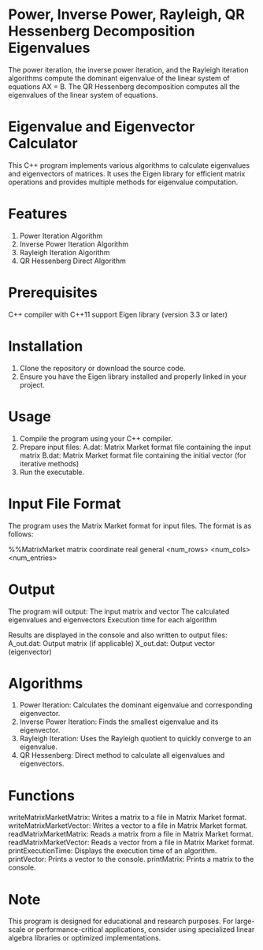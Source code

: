 # Power, Inverse Power, Rayleigh, QR Hessenberg Decomposition Eigenvalues

The power iteration, the inverse power iteration, and the Rayleigh iteration algorithms compute the dominant eigenvalue of the linear system of equations AX = B. The QR Hessenberg decomposition computes all the eigenvalues of the linear system of equations.

# Eigenvalue and Eigenvector Calculator

This C++ program implements various algorithms to calculate eigenvalues and eigenvectors of matrices. It uses the Eigen library for efficient matrix operations and provides multiple methods for eigenvalue computation.

# Features

1. Power Iteration Algorithm
2. Inverse Power Iteration Algorithm
3. Rayleigh Iteration Algorithm
4. QR Hessenberg Direct Algorithm

# Prerequisites

C++ compiler with C++11 support
Eigen library (version 3.3 or later)

# Installation

1. Clone the repository or download the source code.
2. Ensure you have the Eigen library installed and properly linked in your project.

# Usage

1. Compile the program using your C++ compiler.
2. Prepare input files:
  A.dat: Matrix Market format file containing the input matrix
  B.dat: Matrix Market format file containing the initial vector (for iterative methods)
3. Run the executable.

# Input File Format

The program uses the Matrix Market format for input files. The format is as follows:

%%MatrixMarket matrix coordinate real general
<num_rows> <num_cols> <num_entries>
<row> <col> <value>
<row> <col> <value>

# Output

The program will output:
The input matrix and vector
The calculated eigenvalues and eigenvectors
Execution time for each algorithm

Results are displayed in the console and also written to output files:
A_out.dat: Output matrix (if applicable)
X_out.dat: Output vector (eigenvector)

# Algorithms

1. Power Iteration: Calculates the dominant eigenvalue and corresponding eigenvector.
2. Inverse Power Iteration: Finds the smallest eigenvalue and its eigenvector.
3. Rayleigh Iteration: Uses the Rayleigh quotient to quickly converge to an eigenvalue.
4. QR Hessenberg: Direct method to calculate all eigenvalues and eigenvectors.

# Functions

writeMatrixMarketMatrix: Writes a matrix to a file in Matrix Market format.
writeMatrixMarketVector: Writes a vector to a file in Matrix Market format.
readMatrixMarketMatrix: Reads a matrix from a file in Matrix Market format.
readMatrixMarketVector: Reads a vector from a file in Matrix Market format.
printExecutionTime: Displays the execution time of an algorithm.
printVector: Prints a vector to the console.
printMatrix: Prints a matrix to the console.

# Note

This program is designed for educational and research purposes. For large-scale or performance-critical applications, consider using specialized linear algebra libraries or optimized implementations.
